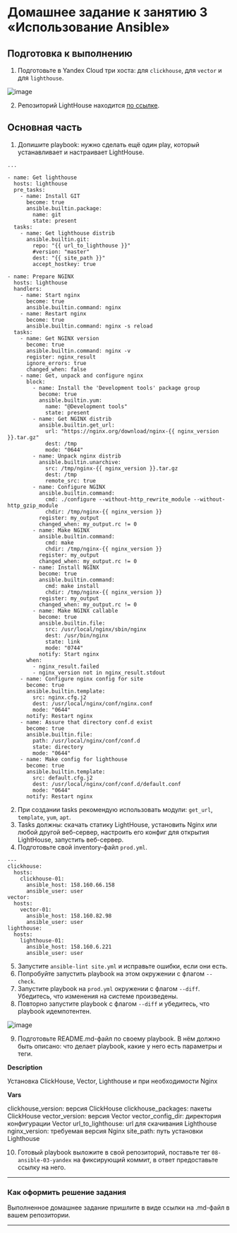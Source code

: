 # Домашнее задание к занятию 3 «Использование Ansible»

## Подготовка к выполнению

1. Подготовьте в Yandex Cloud три хоста: для `clickhouse`, для `vector` и для `lighthouse`.

![image](https://github.com/LexionN/SHDEVOPS-4/assets/124770915/aca2a149-0521-4e29-873b-dc99543f93ab)

2. Репозиторий LightHouse находится [по ссылке](https://github.com/VKCOM/lighthouse).

## Основная часть

1. Допишите playbook: нужно сделать ещё один play, который устанавливает и настраивает LightHouse.

```
...

- name: Get lighthouse
  hosts: lighthouse
  pre_tasks:
    - name: Install GIT
      become: true
      ansible.builtin.package:
        name: git
        state: present
  tasks:
    - name: Get lighthouse distrib
      ansible.builtin.git:
        repo: "{{ url_to_lighthouse }}"
        #version: "master"
        dest: "{{ site_path }}"
        accept_hostkey: true

- name: Prepare NGINX
  hosts: lighthouse
  handlers:
    - name: Start nginx
      become: true
      ansible.builtin.command: nginx
    - name: Restart nginx
      become: true
      ansible.builtin.command: nginx -s reload
  tasks:
    - name: Get NGINX version
      become: true
      ansible.builtin.command: nginx -v
      register: nginx_result
      ignore_errors: true
      changed_when: false
    - name: Get, unpack and configure nginx
      block:
        - name: Install the 'Development tools' package group
          become: true
          ansible.builtin.yum:
            name: "@Development tools"
            state: present
        - name: Get NGINX distrib
          ansible.builtin.get_url:
            url: "https://nginx.org/download/nginx-{{ nginx_version }}.tar.gz"
            dest: /tmp
            mode: "0644"
        - name: Unpack nginx distrib
          ansible.builtin.unarchive:
            src: /tmp/nginx-{{ nginx_version }}.tar.gz
            dest: /tmp
            remote_src: true
        - name: Configure NGINX
          ansible.builtin.command:
            cmd: ./configure --without-http_rewrite_module --without-http_gzip_module
            chdir: /tmp/nginx-{{ nginx_version }}
          register: my_output
          changed_when: my_output.rc != 0
        - name: Make NGINX
          ansible.builtin.command:
            cmd: make
            chdir: /tmp/nginx-{{ nginx_version }}
          register: my_output
          changed_when: my_output.rc != 0
        - name: Install NGINX
          become: true
          ansible.builtin.command:
            cmd: make install
            chdir: /tmp/nginx-{{ nginx_version }}
          register: my_output
          changed_when: my_output.rc != 0
        - name: Make NGINX callable
          become: true
          ansible.builtin.file:
            src: /usr/local/nginx/sbin/nginx
            dest: /usr/bin/nginx
            state: link
            mode: "0744"
          notify: Start nginx
      when:
        - nginx_result.failed
        - nginx_version not in nginx_result.stdout
    - name: Configure nginx config for site
      become: true
      ansible.builtin.template:
        src: nginx.cfg.j2
        dest: /usr/local/nginx/conf/nginx.conf
        mode: "0644"
      notify: Restart nginx
    - name: Assure that directory conf.d exist
      become: true
      ansible.builtin.file:
        path: /usr/local/nginx/conf/conf.d
        state: directory
        mode: "0644"
    - name: Make config for lighthouse
      become: true
      ansible.builtin.template:
        src: default.cfg.j2
        dest: /usr/local/nginx/conf/conf.d/default.conf
        mode: "0644"
      notify: Restart nginx

```

2. При создании tasks рекомендую использовать модули: `get_url`, `template`, `yum`, `apt`.
3. Tasks должны: скачать статику LightHouse, установить Nginx или любой другой веб-сервер, настроить его конфиг для открытия LightHouse, запустить веб-сервер.
4. Подготовьте свой inventory-файл `prod.yml`.

```
---
clickhouse:
  hosts:
    clickhouse-01:
      ansible_host: 158.160.66.158
      ansible_user: user
vector:
  hosts:
    vector-01:
      ansible_host: 158.160.82.98
      ansible_user: user
lighthouse:
  hosts:
    lighthouse-01:
      ansible_host: 158.160.6.221
      ansible_user: user
```

5. Запустите `ansible-lint site.yml` и исправьте ошибки, если они есть.
6. Попробуйте запустить playbook на этом окружении с флагом `--check`.
7. Запустите playbook на `prod.yml` окружении с флагом `--diff`. Убедитесь, что изменения на системе произведены.
8. Повторно запустите playbook с флагом `--diff` и убедитесь, что playbook идемпотентен.

![image](https://github.com/LexionN/SHDEVOPS-4/assets/124770915/6ec979b9-d78e-4b99-aa8a-845a2f8e25bd)

9. Подготовьте README.md-файл по своему playbook. В нём должно быть описано: что делает playbook, какие у него есть параметры и теги.

**Description**

Установка ClickHouse, Vector, Lighthouse и при необходимости Nginx

**Vars**

clickhouse_version: версия ClickHouse
clickhouse_packages: пакеты ClickHouse
vector_version: версия Vector
vector_config_dir: директория конфигурации Vector
url_to_lighthouse: url для скачивания Lighthouse
nginx_version: требуемая версия Nginx
site_path: путь установки Lighthouse



10. Готовый playbook выложите в свой репозиторий, поставьте тег `08-ansible-03-yandex` на фиксирующий коммит, в ответ предоставьте ссылку на него.

---




### Как оформить решение задания

Выполненное домашнее задание пришлите в виде ссылки на .md-файл в вашем репозитории.

---

